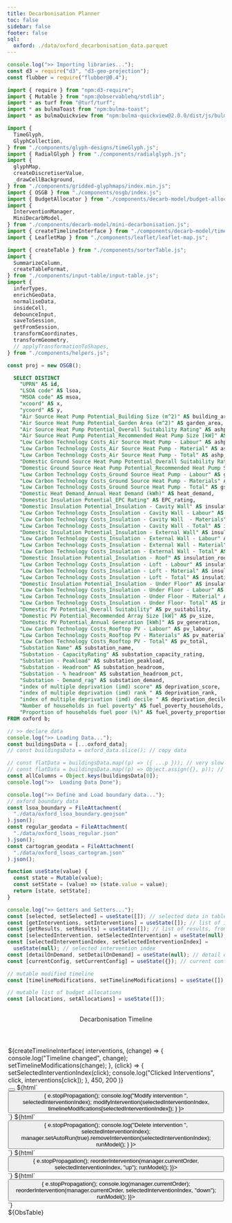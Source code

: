 ```yaml
---
title: Decarbonisation Planner
toc: false
sidebar: false
footer: false
sql:
  oxford: ./data/oxford_decarbonisation_data.parquet
---
```


<!-- ------------ Imports ------------ -->

```js
console.log(">> Importing libraries...");
const d3 = require("d3", "d3-geo-projection");
const flubber = require("flubber@0.4");

import { require } from "npm:d3-require";
import { Mutable } from "npm:@observablehq/stdlib";
import * as turf from "@turf/turf";
import * as bulmaToast from "npm:bulma-toast";
import * as bulmaQuickview from "npm:bulma-quickview@2.0.0/dist/js/bulma-quickview.js";

import {
  TimeGlyph,
  GlyphCollection,
} from "./components/glyph-designs/timeGlyph.js";
import { RadialGlyph } from "./components/radialglyph.js";
import {
  glyphMap,
  createDiscretiserValue,
  _drawCellBackground,
} from "./components/gridded-glyphmaps/index.min.js";
import { OSGB } from "./components/osgb/index.js";
import { BudgetAllocator } from "./components/decarb-model/budget-allocator.js";
import {
  InterventionManager,
  MiniDecarbModel,
} from "./components/decarb-model/mini-decarbonisation.js";
import { createTimelineInterface } from "./components/decarb-model/timeline.js";
import { LeafletMap } from "./components/leaflet/leaflet-map.js";

import { createTable } from "./components/sorterTable.js";
import {
  SummarizeColumn,
  createTableFormat,
} from "./components/input-table/input-table.js";
import {
  inferTypes,
  enrichGeoData,
  normaliseData,
  insideCell,
  debounceInput,
  saveToSession,
  getFromSession,
  transformCoordinates,
  transformGeometry,
  // applyTransformationToShapes,
} from "./components/helpers.js";
```

```js
const proj = new OSGB();
```

<!-- ---------------- Loading Raw Data ---------------- -->

```sql id=oxford_data
  SELECT DISTINCT
    "UPRN" AS id,
    "LSOA code" AS lsoa,
    "MSOA code" AS msoa,
    "xcoord" AS x,
    "ycoord" AS y,
    "Air Source Heat Pump Potential_Building Size (m^2)" AS building_area,
    "Air Source Heat Pump Potential_Garden Area (m^2)" AS garden_area,
    "Air Source Heat Pump Potential_Overall Suitability Rating" AS ashp_suitability,
    "Air Source Heat Pump Potential_Recommended Heat Pump Size [kW]" AS ashp_size,
    "Low Carbon Technology Costs_Air Source Heat Pump - Labour" AS ashp_labour,
    "Low Carbon Technology Costs_Air Source Heat Pump - Material" AS ashp_material,
    "Low Carbon Technology Costs_Air Source Heat Pump - Total" AS ashp_total,
    "Domestic Ground Source Heat Pump Potential_Overall Suitability Rating" AS gshp_suitability,
    "Domestic Ground Source Heat Pump Potential_Recommended Heat Pump Size [kW]" AS gshp_size,
    "Low Carbon Technology Costs_Ground Source Heat Pump - Labour" AS gshp_labour,
    "Low Carbon Technology Costs_Ground Source Heat Pump - Materials" AS gshp_material,
    "Low Carbon Technology Costs_Ground Source Heat Pump - Total" AS gshp_total,
    "Domestic Heat Demand_Annual Heat Demand (kWh)" AS heat_demand,
    "Domestic Insulation Potential_EPC Rating" AS EPC_rating,
    "Domestic Insulation Potential_Insulation - Cavity Wall" AS insulation_cwall,
    "Low Carbon Technology Costs_Insulation - Cavity Wall - Labour" AS insulation_cwall_labour,
    "Low Carbon Technology Costs_Insulation - Cavity Wall  - Materials" AS insulation_cwall_materials,
    "Low Carbon Technology Costs_Insulation - Cavity Wall - Total" AS insulation_cwall_total,
    "Domestic Insulation Potential_Insulation - External Wall" AS insulation_ewall,
    "Low Carbon Technology Costs_Insulation - External Wall - Labour" AS insulation_ewall_labour,
    "Low Carbon Technology Costs_Insulation - External Wall - Material" AS insulation_ewall_materials,
    "Low Carbon Technology Costs_Insulation - External Wall - Total" AS insulation_ewall_total,
    "Domestic Insulation Potential_Insulation - Roof" AS insulation_roof,
    "Low Carbon Technology Costs_Insulation - Loft - Labour" AS insulation_roof_labour,
    "Low Carbon Technology Costs_Insulation - Loft - Material" AS insulation_roof_materials,
    "Low Carbon Technology Costs_Insulation - Loft - Total" AS insulation_roof_total,
    "Domestic Insulation Potential_Insulation - Under Floor" AS insulation_floor,
    "Low Carbon Technology Costs_Insulation - Under Floor - Labour" AS insulation_floor_labour,
    "Low Carbon Technology Costs_Insulation - Under Floor - Material" AS insulation_floor_materials,
    "Low Carbon Technology Costs_Insulation - Under Floor- Total" AS insulation_floor_total,
    "Domestic PV Potential_Overall Suitability" AS pv_suitability,
    "Domestic PV Potential_Recommended Array Size [kW]" AS pv_size,
    "Domestic PV Potential_Annual Generation [kWh]" AS pv_generation,
    "Low Carbon Technology Costs_Rooftop PV - Labour" AS pv_labour,
    "Low Carbon Technology Costs_Rooftop PV - Materials" AS pv_material,
    "Low Carbon Technology Costs_Rooftop PV - Total" AS pv_total,
    "Substation Name" AS substation_name,
    "Substation - CapacityRating" AS substation_capacity_rating,
    "Substation - Peakload" AS substation_peakload,
    "Substation - Headroom" AS substation_headroom,
    "Substation - % headroom" AS substation_headroom_pct,
    "Substation - Demand_rag" AS substation_demand,
    "index of multiple deprivation (imd) score" AS deprivation_score,
    "index of multiple deprivation (imd) rank " AS deprivation_rank,
    "index of multiple deprivation (imd) decile " AS deprivation_decile,
    "Number of households in fuel poverty" AS fuel_poverty_households,
    "Proportion of households fuel poor (%)" AS fuel_poverty_proportion
FROM oxford b;
```

```js
// >> declare data
console.log(">> Loading Data...");
const buildingsData = [...oxford_data];
// const buildingsData = oxford_data.slice(); // copy data
```

```js
// const flatData = buildingsData.map((p) => ({ ...p })); // very slow
// const flatData = buildingsData.map((p) => Object.assign({}, p)); // even slower
const allColumns = Object.keys(buildingsData[0]);
console.log(">>  Loading Data Done");
```

```js
console.log(">> Define and Load boundary data...");
// oxford boundary data
const lsoa_boundary = FileAttachment(
  "./data/oxford_lsoa_boundary.geojson"
).json();
const regular_geodata = FileAttachment(
  "./data/oxford_lsoas_regular.json"
).json();
const cartogram_geodata = FileAttachment(
  "./data/oxford_lsoas_cartogram.json"
).json();
```

<!-- ------------ Getter-Setter ------------ -->

```js
function useState(value) {
  const state = Mutable(value);
  const setState = (value) => (state.value = value);
  return [state, setState];
}
```

```js
console.log(">> Getters and Setters...");
const [selected, setSelected] = useState([]); // selected data in table
const [getInterventions, setInterventions] = useState([]); // list of interventions
const [getResults, setResults] = useState([]); // list of results, from running model
const [selectedIntervention, setSelectedIntervention] = useState(null); // selected intervention in timeline
const [selectedInterventionIndex, setSelectedInterventionIndex] =
  useState(null); // selected intervention index
const [detailOnDemand, setDetailOnDemand] = useState(null); // detail on demand on map
const [currentConfig, setCurrentConfig] = useState({}); // current configuration
```

```js
// mutable modified timeline
const [timelineModifications, setTimelineModifications] = useState([]); // list of budget allocations
```

```js
// mutable list of budget allocations
const [allocations, setAllocations] = useState([]);
```

<!-------- Stylesheets -------->
<link rel="stylesheet" href="https://cdn.jsdelivr.net/npm/bulma@1.0.2/css/bulma.min.css">
<link rel="stylesheet" href="./styles/bulma-quickview.min.css">
<link rel="stylesheet" href="https://cdnjs.cloudflare.com/ajax/libs/font-awesome/6.0.0-beta3/css/all.min.css">
<link rel="stylesheet" href="./styles/dashboard.css">

<!-- ---------------- HTML Layout ---------------- -->

<div class="grid-container" style="padding:2px; height:100vh;">
  <div id="left-panel" style="overflow-x:hidden; overflow-y:hidden; height:96vh;">
    <div class="left-top">
      <div class="card" style="overflow-y: hidden;">
        <header class="quickview-header">
          <p class="title">Decarbonisation Timeline</p>
        </header>
        <div class="card-content">
          <div class="content">
            <div id="graph-container">
              <div id="timeline-panel">
                ${createTimelineInterface(
                interventions,
                (change) => {
                  console.log("Timeline changed", change);
                  setTimelineModifications(change);
                },
                (click) => {
                  setSelectedInterventionIndex(click);
                  console.log("Clicked Interventions", click, interventions[click]);
                },
                450,
                200
              )}
              </div> <!-- timeline panel -->
              <nav id="timeline-buttons">
                <button id="openQuickviewButton" data-show="quickview" class="btn tooltip" data-tooltip="Add New Intervention" aria-label="Add">
                  <i class="fas fa-plus"></i>
                </button>
                ${html`<button class="btn edit tooltip" data-tooltip="Apply Modification" aria-label="Edit"
                  onclick=${(e) => {
                    e.stopPropagation();
                    console.log("Modify intervention ", selectedInterventionIndex);
                    modifyIntervention(selectedInterventionIndex, timelineModifications[selectedInterventionIndex]);
                 }
                }>
                <i class="fas fa-edit" style="color:green;"></i>
              </button>`}
                ${html`<button class="btn erase tooltip" data-tooltip="Remove Intervention" aria-label="Delete"
                  onclick=${(e) => {
                    e.stopPropagation();
                    console.log("Delete intervention ", selectedInterventionIndex);
                    manager.setAutoRun(true).removeIntervention(selectedInterventionIndex);
                    runModel();
                 }
                }>
                <i class="fas fa-trash" style="color:red;"></i>
              </button>`}
              ${html`<button class="btn move-up tooltip" data-tooltip="Move Up" aria-label="Move Up"
                  onclick=${(e) => {
                    e.stopPropagation();
                    reorderIntervention(manager.currentOrder, selectedInterventionIndex, "up");
                    runModel();
                }}>
                <i class="fas fa-arrow-up"></i>
              </button>`}
                ${html`<button class="btn move-down tooltip" data-tooltip="Move Down" aria-label="Move Down"
                  onclick=${(e) => {
                    e.stopPropagation();
                    console.log(manager.currentOrder);
                    reorderIntervention(manager.currentOrder, selectedInterventionIndex, "down");
                    runModel();
                }}>
                <i class="fas fa-arrow-down"></i>
              </button>`}
              </nav>
            </div> <!-- graph container -->
          </div>
        </div>
      </div> <!-- card -->
    </div> <!-- left top -->
    <div class="left-bottom">
        <div class="card" style="overflow-x:hidden;">
          <!-- <header class="quickview-header">
            <p class="title">Table View </p>
          </header> -->
          <div class="card-content">
            <div class="content">
              ${ObsTable}
              <!-- ${table.getNode()} -->
              <!-- <div>No. of intervened buildings: ${JSON.stringify(stackedResults.summary.intervenedCount)}</div> -->
            </div>
          </div>
        </div>
    </div> <!-- left bottom -->
    </div> <!-- left panel -->

  <div id="main-panel">
    <div class="card" style="overflow-x:hidden; overflow-y:hidden; height:96vh;">
      <header class="quickview-header">
        <p class="title">Map View</p>
      </header>
      <div class="card-content">
        <div class="content">
          ${mapAggregationInput}
          ${(map_aggregate == "Building Level") ? toggleGridmaps : ""}
          ${(map_aggregate == "Building Level") ? ""
            : html`${playButton} ${morphFactorInput}`}
          <!-- ${html`${playButton} ${morphFactorInput}`} -->
          ${resize((width, height) => createGlyphMap(map_aggregate, width, height))}
        </div>
      </div>
    </div>
  </div>
</div>

<!-------- MODAL/QVIEW -------->
<div id="quickviewDefault" class="quickview is-left">
  <header class="quickview-header">
    <p class="title">New Budget Allocation</p>
    <span class="delete" data-dismiss="quickview" id="closeQuickviewButton"></span>
  </header>
  <div class="quickview-body">
    <div class="quickview-block">
      <form id="quickviewForm">
        <!-- Technology Selection -->
        <div class="field">
          <label class="label">Technology</label>
          <div class="control">
            <div class="select is-arrowless">
            ${techsInput}
            </div>
          </div>
        </div>
        <!-- Total Budget -->
        <div class="field">
          <label class="label">Total Budget</label>
          <div class="control">
            ${totalBudgetInput}
            <!-- <input id="totalBudgetInput" class="input" type="number" placeholder="Enter total budget" required> -->
          </div>
        </div>
        <!-- Start Year -->
        <div class="field">
          <label class="label">Start Year</label>
          <div class="control">
          ${startYearInput}
            <!-- <input id="startYearInput" class="input" type="number" placeholder="e.g., 2024" required> -->
          </div>
        </div>
        <!-- Project Length -->
        <div class="field">
          <label class="label">Project Length (years)</label>
          <div class="control">
            ${projectLengthInput}
            <!-- <input id="projectLengthInput" class="slider is-fullwidth" type="range" min="1" max="10" step="1" value="5"> -->
            <span id="projectLengthValue">${project_length}</span> years
          </div>
        </div>
        <!-- Budget Allocation Type -->
        <div class="field">
          <label class="label">Budget Allocation Type</label>
          <div class="control">
            ${allocationTypeInput}
            <!-- <label class="radio">
              <input type="radio" name="allocationType" value="linear" checked>
              Linear
            </label>
            <label class="radio">
              <input type="radio" name="allocationType" value="sqrt">
              Sqrt
            </label>
            <label class="radio">
              <input type="radio" name="allocationType" value="exp">
              Exp
            </label>
            <label class="radio">
              <input type="radio" name="allocationType" value="cubic">
              Cubic
            </label> -->
            </div>
          <div class="field">
            ${flipButtonInput}
          </div> <!-- control -->
        </div>
        <!-- visual budget allocator  -->
        <div class="field">
          ${budgetVisualiser}
        </div>
      </form>
    </div>
  </div>
  <footer class="quickview-footer">
    <button class="button is-light" id="cancelButton">Cancel</button>
    <button class="button is-success" id="addInterventionBtn">Add New Intervention</button>
  </footer>
</div>

```js
const openQuickviewButton = document.getElementById("openQuickviewButton");
const closeQuickviewButton = document.getElementById("closeQuickviewButton");
const quickviewDefault = document.getElementById("quickviewDefault");
const cancelButton = document.getElementById("cancelButton");

openQuickviewButton.addEventListener("click", () => {
  quickviewDefault.classList.add("is-active");
});

closeQuickviewButton.addEventListener("click", () => {
  quickviewDefault.classList.remove("is-active");
});

cancelButton.addEventListener("click", () => {
  quickviewDefault.classList.remove("is-active");
});
```

### Interventions

```js
// --- Analyze Stacked Results ---
display(html`<p>"Stacked Recap Summary:"</p>`);
display(stackedRecap.summary);

display(html`<p>"Stacked Recap Yearly Summary:"</p>`);
display(stackedRecap.yearlySummary);

display(html`<p>"Stacked Recap Buildings:"</p>`);
display(stackedRecap.buildings);

display(html`<p>"Stacked Recap Intervened Buildings:"</p>`);
display(stackedRecap.intervenedBuildings);

display(html`<p>"List of Intervention Results:"</p>`);
display(stackedRecap.recap);

display(html`<p>"Selected Intervention"</p>`);
display(
  selectedInterventionIndex === null
    ? [...buildingsData]
    : interventions[selectedInterventionIndex].intervenedBuildings
);
```

```js
display(html`<p>"Grouped Intervention"</p>`);
const groupedAll = MiniDecarbModel.group(data, ["lsoa", "interventionYear"]);
display(groupedAll);
```

<!-- ---------------- Intervention Managers ---------------- -->

```js
// --- Define the list of technologies ---
const listOfTech = {
  ASHP: {
    name: "ASHP",
    config: {
      suitabilityKey: "ashp_suitability",
      labourKey: "ashp_labour",
      materialKey: "ashp_material",
      savingsKey: "heat_demand",
    },
  },
  PV: {
    name: "PV",
    config: {
      suitabilityKey: "pv_suitability",
      labourKey: "pv_labour",
      materialKey: "pv_material",
      savingsKey: "pv_generation",
    },
  },
  GSHP: {
    name: "GSHP",
    config: {
      suitabilityKey: "gshp_suitability",
      labourKey: "gshp_labour",
      materialKey: "gshp_material",
      savingsKey: "gshp_size",
    },
  },
  Insulation: {
    name: "Insulation",
    config: {
      suitabilityKey: "insulation_rating",
      labourKey: "insulation_cwall_labour",
      materialKey: "insulation_cwall_materials",
      savingsKey: "insulation_cwall",
    },
  },
};

// --- Create an InterventionManager instance ---
const manager = new InterventionManager(buildingsData, listOfTech);
```

<!-- ---------------- Input form declarations ---------------- -->

```js
// --- technology ---
const techsInput = Inputs.select(
  ["PV", "ASHP", "GSHP", "Insulation", "Optimise All"],
  {
    // label: html`<b>Technology</b>`,
    value: "ASHP",
    // submit: true,
    // disabled: selectedIntervention ? true : false,
  }
);
// techsInput.style["max-width"] = "300px";
Object.assign(techsInput, {
  oninput: (event) => event.isTrusted && event.stopImmediatePropagation(),
  onchange: (event) => event.currentTarget.dispatchEvent(new Event("input")),
});
const technology = Generators.input(techsInput);
// display(techsInput);
```

```js
// --- total budget ---
const totalBudgetInput = html`<input
  id="totalBudgetInput"
  class="input"
  value="10,000"
  type="text"
  placeholder="Enter total budget"
/>`;
// totalBudgetInput.style["max-width"] = "300px";
Object.assign(totalBudgetInput, {
  oninput: (event) => event.isTrusted && event.stopImmediatePropagation(),
  onchange: (event) => event.currentTarget.dispatchEvent(new Event("input")),
});
const total_budget = Generators.input(totalBudgetInput);
// console.log("totalBudgetInput total: ", total_budget);

totalBudgetInput.addEventListener("input", (event) => {
  // Remove existing formatting
  const value = event.target.value.replace(/,/g, "").replace(/£/g, "");
  // Format the number with commas and add the £ sign
  event.target.value = "£" + value.replace(/\B(?=(\d{3})+(?!\d))/g, ",");
});

totalBudgetInput.addEventListener("blur", (event) => {
  // Ensure proper formatting on blur
  const value = event.target.value.replace(/,/g, "").replace(/£/g, "");
  event.target.value = "£" + parseInt(value, 10).toLocaleString();
});

totalBudgetInput.addEventListener("focus", (event) => {
  // Remove formatting to allow direct editing
  event.target.value = event.target.value.replace(/,/g, "").replace(/£/g, "");
});
```

```js
// --- start year ---
const startYearInput = html`<input
  class="input"
  type="number"
  value="2025"
  step="1"
  min="2025"
  max="2080"
  label="Start Year"
/>`;
Object.assign(startYearInput, {
  oninput: (event) => event.isTrusted && event.stopImmediatePropagation(),
  onchange: (event) => event.currentTarget.dispatchEvent(new Event("input")),
});
// console.log("startYearInput.style", startYearInput.columns);
const start_year = Generators.input(startYearInput);
```

```js
// --- project length ---
const projectLengthInput = html`<input
  id="projectLengthInput"
  class="slider is-fullwidth"
  type="range"
  min="1"
  max="10"
  step="1"
  value="5"
/>`;

Object.assign(projectLengthInput, {
  oninput: (event) => event.isTrusted && event.stopImmediatePropagation(),
  onchange: (event) => event.currentTarget.dispatchEvent(new Event("input")),
});
const project_length = Generators.input(projectLengthInput);
```

```js
// --- allocation type ---
const allocationTypeInput = Inputs.radio(["linear", "sqrt", "exp", "cubic"], {
  // label: html`<b>Allocation Type</b>`,
  value: "linear",
});
Object.assign(allocationTypeInput, {
  oninput: (event) => event.isTrusted && event.stopImmediatePropagation(),
  onchange: (event) => event.currentTarget.dispatchEvent(new Event("input")),
});
const allocation_type = Generators.input(allocationTypeInput);
```

```js
// --- building priority ---
const priorityInput = Inputs.form([
  Inputs.select([...allColumns, "None"], {
    label: html`<b>Sorting Priority</b>`,
    value: "None",
    disabled: true,
  }),
  Inputs.radio(["asc", "desc"], {
    label: "Order",
    value: "asc",
    disabled: true,
  }),
]);
const priority_input = Generators.input(priorityInput);
```

```js
// --- building filter ---
const filterInput = Inputs.form([
  Inputs.select([...allColumns, "None"], {
    label: html`<b>Filter Column</b>`,
    value: "None",
    disabled: true,
  }),
  Inputs.text({
    label: "Filter Value",
    placeholder: "e.g., '> 1000'",
    disabled: true,
  }),
]);
const filter_input = Generators.input(filterInput);
```

```js
// --- glyphmap type ---
const glyphmapTypeInput = Inputs.radio(
  ["Interventions", "Decarbonisation Time series"],
  {
    label: "Type of map",
    value: "Interventions",
  }
);
const glyphmapType = Generators.input(glyphmapTypeInput);
```

```js
// --- map aggregation ---
const mapAggregationInput = Inputs.radio(["LSOA Level", "Building Level"], {
  label: "Level of Detail",
  value: "LSOA Level",
});
const map_aggregate = Generators.input(mapAggregationInput);
```

```js
// --- morph factor ---
const morphFactorInput = html`<input
  style="width: 100%; max-width:450px;"
  type="range"
  value="0"
  step="0.05"
  min="0"
  max="1"
/>`;
Object.assign(morphFactorInput, {
  // oninput: (event) => event.isTrusted && event.stopImmediatePropagation(),
  onchange: (event) => event.currentTarget.dispatchEvent(new Event("input")),
});
const morph_factor = Generators.input(morphFactorInput);
```

```js
// --- flip button ---
const flipButtonInput = Inputs.toggle({ label: "Flip", value: false });
Object.assign(flipButtonInput, {
  // oninput: (event) => event.isTrusted && event.stopImmediatePropagation(),
  onchange: (event) => event.currentTarget.dispatchEvent(new Event("input")),
});
const flip_budget = Generators.input(flipButtonInput);
```

```js
// --- play button ---
const playButton = html`<button class="btn edit" style="margin-top: 5px;">
  <i class="fas fa-play fa-large"></i>&nbsp;
</button>`;
```

```js
// toggle between raw building data and gridded glyphmaps
const toggleGridmaps = Inputs.toggle({ label: "Gridmaps?", value: false });
const toggle_grids = Generators.input(toggleGridmaps);
```

```js
// ----------------- QuickView Event Listeners -----------------
const addInterventionBtn = document.getElementById("addInterventionBtn");

// Add New Intervention button logic
addInterventionBtn.addEventListener("click", () => {
  // console.log("Intervention button clicked");

  const formData = {
    id: techsInput.value + "_" + startYearInput.value.toString(),
    initialYear: Number(startYearInput.value),
    rolloverBudget: 0,
    optimizationStrategy: "tech-first",
    tech: techsInput.value,
    priorities: [],
  };

  addNewIntervention(formData);
  quickviewDefault.classList.remove("is-active"); // Close quickview after submission
});
```

```js
const getNumericBudget = (value) => {
  // Remove commas and parse the value as a number
  return parseFloat(value.replace(/,/g, "").replace(/£/g, ""));
};
```

<!--------------- Budget Allocator ---------------->

```js
console.log(">> Budget Allocator...");

// Budget Allocator
const allocator = new BudgetAllocator(
  Number(getNumericBudget(total_budget)),
  Number(start_year),
  Number(project_length)
);

let initialAllocations;
if (allocation_type === "linear") {
  initialAllocations = allocator.allocateLinear();
} else {
  initialAllocations = allocator.allocateCustom(
    allocation_type,
    { exponent: 4 },
    flip_budget
  );
}
```

```js
const budgetVisualiser = allocator.visualise(
  initialAllocations,
  (changes) => {
    // console.log("On Budget Updated", changes);
    setSelected(changes);
  },
  400,
  200
);
```

```js
setSelected(allocator.getAllocations());
```

```js
// ----------------- Assign budget -----------------
{
  allocator;
  // const newAllocation = selected ? selected : allocator.getAllocations();
  // console.log("newAllocation", newAllocation);
  saveToSession("allocations", selected);
}
```

```js
// <!-- dealing with observable input reactivity -->
// two ways Obs input
function set(input, value) {
  input.value = value;
  input.dispatchEvent(new Event("input", { bubbles: true }));
  // console.log("input value:", input.value);
}
```

<!-- morph animation logic -->

```js
console.log(">> Morph animation logic...");
let playing = false; // Track play/pause state
let direction = 1; // Controls the animation direction (0 to 1 or 1 to 0)
let animationFrame; // Stores the requestAnimationFrame ID

function animate(currentValue) {
  // Increment or decrement the value
  let newValue = currentValue + 0.01 * direction;

  // Reverse direction if boundaries are reached
  // if (newValue >= 1 || newValue <= 0) {
  //   direction *= -1;
  //   newValue = Math.max(0, Math.min(1, newValue)); // Clamp value between 0 and 1
  // }
  if (newValue >= 1 || newValue <= 0) {
    newValue = Math.max(0, Math.min(1, newValue)); // Clamp value
    playing = false; // Pause animation
    playButton.innerHTML = '<i class="fas fa-play"></i>'; // Update button
    cancelAnimationFrame(animationFrame);
    return; // Stop animation loop
  }

  // Update the slider and dispatch the "input" event for reactivity
  set(morphFactorInput, newValue);

  if (playing) {
    animationFrame = requestAnimationFrame(() => animate(newValue)); // Pass the updated value
  }
}

// Button click event listener
playButton.addEventListener("click", () => {
  playing = !playing; // Toggle play/pause state
  playButton.innerHTML = playing
    ? '<i class="fas fa-pause"></i>'
    : '<i class="fas fa-play"></i>';

  if (playing) {
    // Start the animation with the current slider value
    const currentValue = parseFloat(morphFactorInput.value);
    requestAnimationFrame(() => animate(currentValue));
  } else {
    cancelAnimationFrame(animationFrame); // Stop the animation
  }
});
```

<!-- ---------------- Functions ---------------- -->

<!-- Intervention functions -->

```js
// Handle form submission: add new intervention
function addNewIntervention(data) {
  // console.log(Date.now(), "Checking allocations now:", allocations);
  const currentAllocation = getFromSession("allocations");

  const yearlyBudgets = currentAllocation.map((item) => item.budget);

  const newConfig = {
    ...data,
    yearlyBudgets: yearlyBudgets,
  };
  console.log(">> CONFIG from session", newConfig);

  // add the new intervention to the model
  manager.addIntervention(newConfig);

  // run the model
  runModel();
}
```

```js
// This updates the stored interventions
const interventions = getInterventions;
console.log(">> Interventions", interventions);
```

```js
const stackedRecap = getResults;
```

```js
// function to run the model
function runModel() {
  console.log(">>>> Running the decarbonisation model...");
  const recaps = manager.runInterventions();
  const formatRecaps = recaps.map((r) => {
    return {
      ...r,
      interventionId: r.modelId,
      initialYear: Number(Object.keys(r.yearlyStats)[0]), // first year in the array
      tech: r.techName,
      duration: r.projectDuration,
    };
  });

  // store to current interventions
  setInterventions(formatRecaps);
  const stackedRecap = manager.getStackedResults();
  setResults(stackedRecap);
}
```

```js
// Reorder intervention
function reorderIntervention(array, index, direction) {
  console.log(
    ">> Reordering intervention...",
    getInterventions[index].interventionId,
    direction
  );
  try {
    // Validate inputs
    if (!Array.isArray(array) || array.length === 0) {
      throw new Error("Invalid intervention array");
    }

    if (index < 0 || index >= array.length) {
      throw new Error("Invalid index for reordering");
    }

    // Check if manager exists and array length matches interventions
    if (manager && array.length !== manager.interventionConfigs.length) {
      throw new Error("Array length doesn't match number of interventions");
    }

    // Perform reordering
    let newArray = [...array]; // Create copy to avoid modifying original
    if (direction === "up" && index > 0) {
      [newArray[index - 1], newArray[index]] = [
        newArray[index],
        newArray[index - 1],
      ];
    } else if (direction === "down" && index < array.length - 1) {
      [newArray[index], newArray[index + 1]] = [
        newArray[index + 1],
        newArray[index],
      ];
    } else {
      throw new Error("Invalid direction or index for reordering");
    }

    // Update manager
    if (manager) {
      if (!manager.setInterventionOrder(newArray)) {
        throw new Error("Failed to update intervention order");
      }
      console.log("Interventions reordered:", newArray);
    }

    return newArray;
  } catch (error) {
    console.error("Reorder failed:", error.message);
    return array; // Return original array if reordering fails
  }
}
```

```js
// update timeline drawing
function updateTimeline() {
  const timelinePanel = document.getElementById("timeline-panel");
  timelinePanel.innerHTML = "";
  timelinePanel.appendChild(
    createTimelineInterface(
      interventions,
      (change) => {
        console.log("timeline change", change);
      },
      (click) => {
        setSelectedInterventionIndex(click);
        console.log("timeline clicked block", interventions[click]);
      },
      450,
      200
    )
  );
}
```

```js
// function to update the selected intervention
function modifyIntervention(index, newConfig) {
  if (!newConfig) {
    console.info("No change detected for intervention", index);
    return;
  }

  console.log(" The new config", index, newConfig);

  // const currentConfig = interventions[index];
  let yearlyBudgets;

  if (newConfig.duration !== newConfig.projectDuration) {
    console.log("Assigning new budget allocations..");

    // calculate yearlyBudgets by creating an array of newConfig.projectDuration length where each item's value is from initialBudget divided by newConfig.projectDuration.
    const initialBudget = newConfig.initialBudget;
    yearlyBudgets = Array(newConfig.duration)
      .fill(initialBudget / newConfig.duration)
      .map((item) => Math.round(item));
  } else {
    yearlyBudgets = newConfig.yearlyBudgets;
  }

  console.log("GIVEN Yearly budgets", yearlyBudgets);

  const modifiedConfig = {
    ...newConfig,
    yearlyBudgets: yearlyBudgets,
    initialYear: newConfig.initialYear,
    tech: newConfig.techName,
    duration: newConfig.projectDuration,
  };

  console.log(">> Modifying intervention.. ", index, modifiedConfig);
  // const newResults = manager.modifyAndRunIntervention(index, modifiedConfig);
  // console.log(" result from modifications", newResults);
  // store to current interventions
  // setInterventions(newResults);
  // const stackedRecap = manager.getStackedResults();
  // setResults(stackedRecap);
  // updateTimeline();
  manager.modifyIntervention(index, modifiedConfig);
  runModel();
  //   const newResults = manager.modifyAndRunIntervention(index, {
  //   yearlyBudgets: [150000, 250000, 300000]
  // });
}
```

<!-- ----------------  D A T A  ---------------- -->

```js
const selectedIntervenedBuildings =
  interventions[selectedInterventionIndex]?.intervenedBuildings;

const flatData = selectedIntervenedBuildings?.map((p) => ({
  ...p,
  ...p.properties,
}));

console.log(">> Intervened buildings", flatData);

const data =
  selectedInterventionIndex === null
    ? stackedRecap?.buildings ?? buildingsData
    : flatData;
// console.log(">> DATA DATA DATA", data);
```

```js
// Table Data
const excludedColumns = ["properties", "x", "y", "score"]; // columns to exclude from the table
const customOrder = ["id", "lsoa", "msoa", "isIntervened"]; // custom order for columns
// const customOrder2 = ["id", "lsoa", "score"]; // custom order for columns
// const tableColumns = customOrder2;

// const customHeader = {
//   id: createTableHeader(50, 20, "#4a90e2", "id"),
//   lsoa: createTableHeader(50, 20, "#4a90e2", "LSOA"),
//   score: createTableHeader(50, 20, "#4a90e2", "Score"),
// };

const tableColumns = Object.keys(data[0])
  .filter((key) => !excludedColumns.includes(key))
  .sort((a, b) => {
    const indexA = customOrder.indexOf(a);
    const indexB = customOrder.indexOf(b);
    if (indexA === -1 && indexB === -1) return a.localeCompare(b); // Sort alphabetically if not in customOrder
    if (indexA === -1) return 1; // Put a after b
    if (indexB === -1) return -1; // Put b after a
    return indexA - indexB; // Sort based on customOrder
  });
// console.log(">> Define table columns...", tableColumns);
```

```js
// test table
html`<h1>Summarize</h1>`;
// display(SummarizeColumn(data, "lsoa"));
```

```js
// create a function which return rectangle svg node, given width, height, fill
function createRectangle(width, height, fill) {
  const rect = d3
    .select("body")
    .append("svg")
    .attr("width", width)
    .attr("height", height);
  rect
    .append("rect")
    .attr("width", width)
    .attr("height", height)
    .attr("fill", fill);
  return rect;
  // return rect;
}

function createTableHeader(fill, headerText) {
  const header = d3
    .select("body")
    .append("svg")
    .attr("viewBox", "0 0 100 100")
    .attr("preserveAspectRatio", "none")
    .style("width", "100%")
    .style("height", "100%")
    .style("overflow", "visible");

  // Create the rectangle background
  header
    .append("rect")
    .attr("width", "100%")
    .attr("height", "100%")
    .attr("fill", fill)
    .style("stroke", "#000")
    .style("stroke-width", "1px");

  // Add centered text
  header
    .append("text")
    .attr("x", "50%")
    .attr("y", "50%")
    .attr("text-anchor", "middle")
    .attr("dominant-baseline", "middle")
    .style("fill", "#ffffff")
    .style("font-family", "Arial, sans-serif")
    .style("font-size", "14px")
    .style("font-weight", "bold")
    .text(headerText);

  return header;
}
```

```js
const tableFormat = createTableFormat(data);
```

```js
const ObsTable = Inputs.table(data, {
  columns: tableColumns,
  format: tableFormat,
  layout: "auto",
});
// Object.assign(ObsTable, {
//   oninput: (event) => event.isTrusted && event.stopImmediatePropagation(),
//   onchange: (event) => event.currentTarget.dispatchEvent(new Event("input")),
// });

// Listening to change events
ObsTable.addEventListener("change", (event) => {
  console.log("Table changed:", event); // Access the event target
});
const selectedRow = Generators.input(ObsTable);
```

<!-- ---------------- Sortable Table ---------------- -->

```js
console.log(">> Define sortable table columns...");
// columns to show in the table
const cols = [
  { column: "id", nominals: null },
  {
    column: "isIntervened",
    nominals: null,
  },
  { column: "lsoa", nominals: null },
  {
    column: "insulation_rating",
    ordinals: ["Unknown", "A", "B", "C", "D", "E", "F", "G"],
  },
  {
    column: "insulation_ewall",
    // ordinals: null,
    nominals: null,
    // ordinals: ["Unknown", "A", "B", "C", "D", "E", "F", "G"],
  },
  {
    column: "pv_generation",
    thresholds: [
      0, 1000, 2000, 3000, 4000, 5000, 6000, 7000, 8000, 9000, 10000, 20000,
      30000, 40000, 50000,
    ],
  },
  {
    column: "ashp_size",
    thresholds: [0, 1, 2, 3, 4, 5, 6, 7, 8, 9, 10, 20, 30, 40, 50],
  },
];
```

```js
console.log(">> Create sortable table...");
const tableData = null;
// const tableData = selectedIntervention
//   ? stackedResults.buildings
//   : buildingsData;

// const table = new createTable(tableData, cols, (changes) => {
//   console.log("Table changed:", changes);
//   setSelected(changes.selection);
// });
```

<!-- ---------------- Glyph Maps ---------------- -->

```js
console.log(">> Geo-enrichment...");
// geo-enrichment - combine geodata with building level properties

// define the aggregation function for each column
// const aggregations = {
//   building_area: "sum",
//   ashp_labour: "sum",
//   ashp_material: "sum",
//   pv_labour: "sum",
//   pv_material: "sum",
//   gshp_labour: "sum",
//   gshp_material: "sum",
//   gshp_size: "sum",
//   heat_demand: "sum", // type inferrence need to deal with some nullish values
//   pv_generation: "sum", // type inferrence need to deal with some nullish values
//   ashp_suitability: "count",
//   pv_suitability: "count",
//   gshp_suitability: "count",
// };

// dum
const aggregations = {
  // "id": 200004687243,
  isIntervened: "count",
  interventionYear: "sum",
  interventionCost: "sum",
  carbonSaved: "sum",
  // "score": 21179,
  numInterventions: "sum",
  interventionTechs: "count",
  // // "lsoa": "E01028540",
  // // "msoa": "E02005945",
  // "x": -1.22156225350691,
  // "y": 51.7575669032743,
  building_area: "sum",
  garden_area: "sum",
  ashp_suitability: "count",
  ashp_size: "sum",
  ashp_labour: "sum",
  ashp_material: "sum",
  ashp_total: "sum",
  gshp_suitability: "count",
  gshp_size: "sum",
  gshp_labour: "sum",
  gshp_material: "sum",
  gshp_total: "sum",
  heat_demand: "sum",
  insulation_rating: "count",
  insulation_cwall: "count",
  insulation_cwall_labour: "sum",
  insulation_cwall_materials: "sum",
  insulation_cwall_total: "sum",
  insulation_ewall: "count",
  insulation_ewall_labour: "sum",
  insulation_ewall_materials: "sum",
  insulation_ewall_total: "sum",
  insulation_roof: "count",
  insulation_roof_labour: "sum",
  insulation_roof_materials: "sum",
  insulation_roof_total: "sum",
  insulation_floor: "count",
  insulation_floor_labour: "sum",
  insulation_floor_materials: "sum",
  insulation_floor_total: "sum",
  pv_suitability: "count",
  pv_size: "sum",
  pv_generation: "sum",
  pv_labour: "sum",
  pv_material: "sum",
  pv_total: "sum",
  // substation_name: "count",
  substation_capacity_rating: "sum",
  substation_peakload: "sum",
  substation_headroom: "sum",
  substation_headroom_pct: "sum",
  substation_demand: "count",
  deprivation_score: "sum",
  deprivation_rank: "sum",
  deprivation_decile: "sum",
  fuel_poverty_households: "sum",
  fuel_poverty_proportion: "sum",
};

const regular_geodata_withproperties = enrichGeoData(
  // buildingsData,
  data,
  regular_geodata,
  "lsoa",
  "code",
  aggregations
);

console.log(
  "regular_geodata_withproperties_enriched",
  regular_geodata_withproperties
);

const cartogram_geodata_withproperties = enrichGeoData(
  // buildingsData,
  data,
  cartogram_geodata,
  "lsoa",
  "code",
  aggregations
);
// console.log(
//   "cartogram_geodata_withproperties_enriched",
//   cartogram_geodata_withproperties_enriched
// );
```

```js
// Data processing functions
console.log(">> Data processing functions: Regular LSOA...");
const osgb = new OSGB();
let clone = turf.clone(regular_geodata);
turf.coordEach(clone, (currentCoord) => {
  const newCoord = osgb.toGeo(currentCoord);
  currentCoord[0] = newCoord[0];
  currentCoord[1] = newCoord[1];
});
const regularGeodataLsoaWgs84 = clone;
```

```js
// Data processing functions
console.log(">> Data processing functions: Cartogram LSOA...");
const osgb = new OSGB();
let clone = turf.clone(cartogram_geodata);
turf.coordEach(clone, (currentCoord) => {
  const newCoord = osgb.toGeo(currentCoord);
  currentCoord[0] = newCoord[0];
  currentCoord[1] = newCoord[1];
});
const cartogramGeodataLsoaWgs84 = clone;
// display(cartogramLsoaWgs84());
```

```js
// Create a lookup table for the key data - geography
// this is already aggregated by LSOA in EnrichGeoData
console.log(">> Create lookup tables...");
const keydata = _.keyBy(
  regular_geodata_withproperties.features.map((feat) => {
    return {
      code: feat.properties.code,
      population: +feat.properties.population,
      data: feat,
    };
  }),
  "code"
);
console.log(">>> Keydata", keydata);

const regularGeodataLookup = _.keyBy(
  regular_geodata_withproperties.features.map((feat) => {
    return { ...feat, centroid: turf.getCoord(turf.centroid(feat.geometry)) };
  }),
  (feat) => feat.properties.code
);

const cartogramGeodataLsoaLookup = _.keyBy(
  cartogram_geodata_withproperties.features.map((feat) => {
    return { ...feat, centroid: turf.getCoord(turf.centroid(feat.geometry)) };
  }),
  (feat) => feat.properties.code
);
```

```js
const geographyLsoaWgs84Lookup = _.keyBy(
  regular_geodata_withproperties.features.map((feat) => {
    const transformedGeometry = transformGeometry(feat.geometry);
    const centroid = turf.getCoord(turf.centroid(transformedGeometry));
    return {
      ...feat,
      geometry: transformedGeometry,
      centroid: centroid,
    };
  }),
  (feat) => feat.properties.code
);

const cartogramLsoaWgs84Lookup = _.keyBy(
  cartogram_geodata_withproperties.features.map((feat) => {
    const transformedGeometry = transformGeometry(feat.geometry);
    const centroid = turf.getCoord(turf.centroid(transformedGeometry));
    return {
      ...feat,
      geometry: transformedGeometry,
      centroid: centroid,
    };
  }),
  (feat) => feat.properties.code
);
```

```js
// Flubber interpolations
const flubbers = {};
for (const key of Object.keys(cartogramLsoaWgs84Lookup)) {
  if (geographyLsoaWgs84Lookup[key] && cartogramLsoaWgs84Lookup[key]) {
    flubbers[key] = flubber.interpolate(
      turf.getCoords(geographyLsoaWgs84Lookup[key])[0],
      turf.getCoords(cartogramLsoaWgs84Lookup[key])[0],
      { string: false }
    );
  }
}

const tweenWGS84Lookup = _.mapValues(flubbers, (v, k) => {
  const feat = turf.multiLineString([v(morph_factor)], { code: k });
  feat.centroid = turf.getCoord(turf.centroid(feat.geometry));
  return feat;
});
```

```js
// discretiser
function valueDiscretiser(geomLookup) {
  return createDiscretiserValue({
    valueFn: (row) => {
      return row.code;
    },
    glyphLocationFn: (key) => geomLookup[key]?.centroid,
    boundaryFn: (key) => geomLookup[key]?.geometry.coordinates[0],
  });
}
```

```js
console.log(">> Initialize the GlyphMap Specification...");
console.log("Sample x y from Data in Glyph", [data[0].x, data[0].y]);
const glyphMapSpec = {
  coordType: "notmercator",
  initialBB: transformCoordinates(turf.bbox(regular_geodata)),
  // if map_aggregate == "Building Level", use Individual data. otherwise use Aggregated data
  data:
    map_aggregate === "Building Level"
      ? Object.values(data)
      : Object.values(keydata),
  getLocationFn: (row) =>
    map_aggregate == "Building Level"
      ? [row.x, row.y] // from individual building data
      : regularGeodataLookup[row.code]?.centroid, // aggregated LSOA's centroid
  discretisationShape: "grid",
  interactiveCellSize: true,
  interactiveZoomPan: true,
  mapType: "CartoPositron",
  cellSize: 30,

  width: 500,
  height: 500,

  customMap: {
    scaleParams: [],

    initFn: (cells, cellSize, global, panel) => {
      // console.log("initFn", cells, cellSize, global, panel);
    },

    preAggrFn: (cells, cellSize, global, panel) => {
      // console.log("global", global);
    },

    aggrFn: (cell, row, weight, global, panel) => {
      // console.log("  >> Data aggregation in GlyphMap...", row.data);
      if (!cell.records) cell.records = []; //if the cell doesn't currently have a records property, make one
      cell.records.push(row);

      // console.log("aggrFn", row);
      // if (cell.building_area) {
      //   // Update existing values
      //   cell.building_area += row.data.properties.building_area;
      //   cell.data.costs.ashp +=
      //     row.data.properties.ashp_labour + row.data.properties.ashp_material;
      //   cell.data.costs.pv +=
      //     row.data.properties.pv_labour + row.data.properties.pv_material;
      //   cell.data.costs.gshp +=
      //     row.data.properties.gshp_labour + row.data.properties.gshp_material;
      //   cell.data.carbon.ashp += row.data.properties.heat_demand;
      //   cell.data.carbon.pv += row.data.properties.pv_generation;
      //   cell.data.carbon.gshp += row.data.properties.gshp_size;
      // } else {
      //   cell.building_area = row.data.properties.building_area;
      //   // Initialize data structure
      //   cell.data = {
      //     costs: {
      //       ashp:
      //         row.data.properties.ashp_labour +
      //         row.data.properties.ashp_material,
      //       pv: row.data.properties.pv_labour + row.data.properties.pv_material,
      //       gshp:
      //         row.data.properties.gshp_labour +
      //         row.data.properties.gshp_material,
      //     },
      //     carbon: {
      //       ashp: row.data.properties.heat_demand,
      //       pv: row.data.properties.pv_generation,
      //       gshp: row.data.properties.gshp_size,
      //     },
      //   };
      // }

      // --- Normalization ---
      // Create arrays for costs and carbon for normalization
      // let costsData = Object.entries(cell.data.costs).map(([key, value]) => ({
      //   key,
      //   value,
      // }));
      // let carbonData = Object.entries(cell.data.carbon).map(([key, value]) => ({
      //   key,
      //   value,
      // }));

      // // Normalize costs and carbon data separately
      // costsData = normaliseData(costsData, ["value"]);
      // carbonData = normaliseData(carbonData, ["value"]);

      // // Update cell.data with normalized values
      // cell.data.costs = costsData.reduce((acc, { key, value }) => {
      //   acc[key] = value;
      //   return acc;
      // }, {});
      // cell.data.carbon = carbonData.reduce((acc, { key, value }) => {
      //   acc[key] = value;
      //   return acc;
      // }, {});
    },

    postAggrFn: (cells, cellSize, global, panel) => {
      // data normalisation
      console.log(">>>> no of aggregated data in glyph: ", cells);

      // Prepare cell interaction
      let canvas = d3.select(panel).select("canvas").node();
      canvas.addEventListener("click", function (evt) {
        //check which cell the click was in
        const rect = canvas.getBoundingClientRect();
        let x = evt.clientX - rect.left;
        let y = evt.clientY - rect.top;
        global.clickedCell = null;
        for (let i = 0; i < cells.length; i++)
          if (insideCell(cells[i], x, y)) global.clickedCell = cells[i];
      });
    },

    preDrawFn: (cells, cellSize, ctx, global, panel) => {
      if (!cells || cells.length === 0) {
        console.error("No cells data available");
        return;
      }

      global.pathGenerator = d3.geoPath().context(ctx);
      global.colourScalePop = d3
        .scaleSequential(d3.interpolateBlues)
        .domain([0, d3.max(cells.map((row) => row.building_area))]);

      //draw a coloured polygon
      // ctx.beginPath();
      // ctx.rect(0, 0, panel.getWidth(), panel.getHeight());
      // const colour = d3.color("#fff");
      // colour.opacity = morph_factor;
      // ctx.fillStyle = colour;
      // ctx.fill();
    },

    drawFn: (cell, x, y, cellSize, ctx, global, panel) => {
      // console.log("  >> Data at cell", cell.data);
      const boundary = cell.getBoundary(0);
      if (boundary[0] != boundary[boundary.length - 1]) {
        boundary.push(boundary[0]);
      }
      const boundaryFeat = turf.polygon([boundary]);

      ctx.beginPath();
      global.pathGenerator(boundaryFeat);
      ctx.fillStyle = global.colourScalePop(cell.building_area);
      ctx.fill();

      ctx.lineWidth = 0.2;
      ctx.strokeStyle = "rgb(7, 77, 255)";
      ctx.stroke();

      //add contour to clicked cells
      if (global.clickedCell == cell) {
        ctx.lineWidth = 4;
        ctx.strokeStyle = "rgb(250,250,250)";
        ctx.stroke();
        ctx.lineWidth = 2;
        ctx.strokeStyle = "rgb(50,50,50)";
        ctx.stroke();
      }

      //draw a radial glyph
      // let rg = new RadialGlyph([
      //   cell.data.carbon.ashp,
      //   cell.data.carbon.pv,
      //   cell.data.carbon.gshp,
      //   cell.data.costs.ashp,
      //   cell.data.costs.pv,
      //   cell.data.costs.gshp,
      // ]);
      // rg.draw(ctx, x, y, cellSize / 2);
    },

    postDrawFn: (cells, cellSize, ctx, global, panel) => {},

    tooltipTextFn: (cell) => {
      if (cell) {
        console.log("cell on tooltip", cell);
        setDetailOnDemand(cell.data);
        return `Total Building Area: ${cell.building_area.toFixed(2)} m^2`;
      } else {
        return "no data";
      }
    },
  },
};
// display([...glyphMapSpec2()]);
```

```js
{
  console.log(">> Morphing...", morph_factor);
  morph_factor; //causes code to run whenever the slider is moved
  morphGlyphMap.setGlyph({
    discretiserFn: valueDiscretiser(tweenWGS84Lookup),
    preDrawFn: (cells, cellSize, ctx, global, panel) => {
      //unfortunately need to repeat what's in the base
      global.pathGenerator = d3.geoPath().context(ctx);
      global.colourScalePop = d3
        .scaleSequential(d3.interpolateBlues)
        .domain([0, d3.max(cells.map((row) => row.building_area))]);

      //draw a coloured polygon
      ctx.beginPath();
      ctx.rect(0, 0, panel.getWidth(), panel.getHeight());
      const colour = d3.color("#fff");
      colour.opacity = morph_factor; //morphFactorInput;
      ctx.fillStyle = colour;
      ctx.fill();
    },
  });
}
```

```js
// extend the glyphMapSpec
const glyphMapSpecWgs84 = {
  ...glyphMapSpec,
  coordType: "mercator",
  initialBB: turf.bbox(regularGeodataLsoaWgs84),
  getLocationFn: (row) => geographyLsoaWgs84Lookup[row.code]?.centroid,
};
// display(glyphMapSpecWgs84);
```

```js
//morphGlyphMap as a factory function returning an object with setGlyph
function createMorphGlyphMap(width, height) {
  // Create the glyph map instance with the WGS84 specifications
  const glyphMapInstance = glyphMap({
    ...glyphMapSpecWgs84, //takes the base spec...
    width: width,
    height: height,
  });

  return glyphMapInstance;
}
const morphGlyphMap = createMorphGlyphMap(1000, 800);
```

```js
function createGlyphMap(map_aggregate, width, height) {
  // console.log(width, height);
  if (map_aggregate == "Building Level") {
    if (toggle_grids) {
      return glyphMap({
        ...glyphMapSpec,
      });
    } else {
      return createLeafletMap(data, width, height).leafletContainer;
    }
  } else if (map_aggregate == "LSOA Level") {
    return morphGlyphMap;
  }
}
```

```js
function interactiveDrawFn(mode) {
  return function drawFn(cell, x, y, cellSize, ctx, global, panel) {
    if (!cell) return;
    const padding = 2;

    ctx.globalAlpha = 1;
  };
}
```

```js
{
  // glyphMode;
  // decarbonisationGlyph.setGlyph({
  //   drawFn: interactiveDrawFn(glyphMode),
  // });
}
```

```js
// Leaflet map
function createLeafletMap(data, width, height) {
  const leafletContainer = document.createElement("div");
  document.body.appendChild(leafletContainer);

  // console.log(">> Create Leaflet Map with... ", width, height);

  const mapInstance = new LeafletMap(leafletContainer, {
    width: width,
    height: height || "600px",
    tooltipFormatter: (props) => `<strong>${props.id}</strong>`,
  });

  mapInstance.addLayer("buildings", data, {
    clusterRadius: 50,
    fitBounds: true,
  });

  mapInstance.addGeoJSONLayer("LSOA Boundary", lsoa_boundary, {
    style: {
      color: "#f7a55e",
      weight: 2,
      opacity: 0.65,
    },
    onEachFeature: (feature, layer) => {
      layer.bindPopup(feature.properties.LSOA21NM);
    },
  });

  return { leafletContainer, mapInstance };
}

// display(leafletContainer);
```

<!-- ----------------  Link Table to Leaflet Map  ---------------- -->

```js
// get last element of the selectedRow if more than one columns are selected,
// else return the first element
function getSelectedRow() {
  if (selectedRow.length > 1) {
    return selectedRow[selectedRow.length - 1];
  } else {
    return selectedRow[0];
  }
}

// if (selectedRow) {
//   await mapInstance.flyTo({
//     x: getSelectedRow().x,
//     y: getSelectedRow().y,
//   });
// } else {
//   console.log("No selected row");
//   mapInstance.zoomtoDataBounds();
// }

// display([getSelectedRow().x, getSelectedRow().y]);
```
